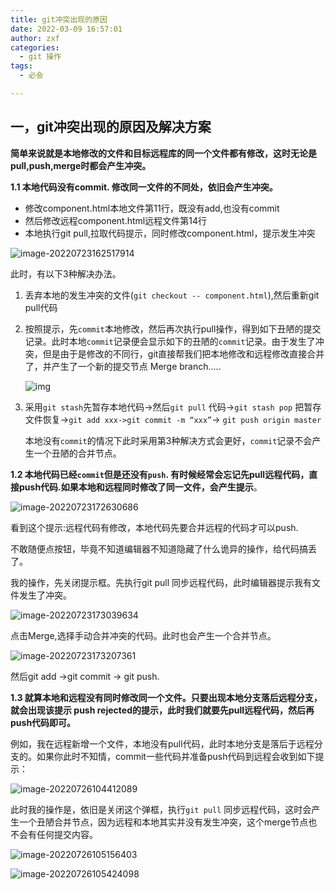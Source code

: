 ```yaml
---
title: git冲突出现的原因
date: 2022-03-09 16:57:01
author: zxf
categories: 
  - git 操作
tags: 
  - 必会

---
```




## 一，git冲突出现的原因及解决方案

**简单来说就是本地修改的文件和目标远程库的同一个文件都有修改，这时无论是pull,push,merge时都会产生冲突。**

**1.1 本地代码没有commit. 修改同一文件的不同处，依旧会产生冲突。**

- 修改component.html本地文件第11行，既没有add,也没有commit
- 然后修改远程component.html远程文件第14行
- 本地执行git pull,拉取代码提示，同时修改component.html，提示发生冲突

![image-20220723162517914](http://afatpig.oss-cn-chengdu.aliyuncs.com/blog/image-20220723162517914.png)

 此时，有以下3种解决办法。

1. 丢弃本地的发生冲突的文件(`git checkout -- component.html`),然后重新git pull代码

2. 按照提示，先`commit`本地修改，然后再次执行pull操作，得到如下丑陋的提交记录。此时本地`commit`记录便会显示如下的丑陋的`commit`记录。由于发生了冲突，但是由于是修改的不同行，git直接帮我们把本地修改和远程修改直接合并了，并产生了一个新的提交节点 Merge branch.....

   ![img](http://afatpig.oss-cn-chengdu.aliyuncs.com/blog/clipboard.png)

   

3. 采用`git stash`先暂存本地代码->然后`git pull` 代码->`git stash pop` 把暂存文件恢复->`git add xxx->git commit -m “xxx”`-> `git push origin master`

   本地没有`commit`的情况下此时采用第3种解决方式会更好，`commit`记录不会产生一个丑陋的合并节点。




**1.2  本地代码已经`commit`但是还没有`push`.  有时候经常会忘记先pull远程代码，直接push代码.如果本地和远程同时修改了同一文件，会产生提示**。

![image-20220723172630686](http://afatpig.oss-cn-chengdu.aliyuncs.com/blog/image-20220723172630686.png)

 看到这个提示:远程代码有修改，本地代码先要合并远程的代码才可以push.

不敢随便点按钮，毕竟不知道编辑器不知道隐藏了什么诡异的操作，给代码搞丢了。

我的操作，先关闭提示框。先执行git pull 同步远程代码，此时编辑器提示我有文件发生了冲突。

![image-20220723173039634](http://afatpig.oss-cn-chengdu.aliyuncs.com/blog/image-20220723173039634.png)

点击Merge,选择手动合并冲突的代码。此时也会产生一个合并节点。

![image-20220723173207361](http://afatpig.oss-cn-chengdu.aliyuncs.com/blog/image-20220723173207361.png)

然后git add ->git commit -> git push.



**1.3 就算本地和远程没有同时修改同一个文件。只要出现本地分支落后远程分支，就会出现该提示 push rejected的提示，此时我们就要先pull远程代码，然后再push代码即可。**

例如，我在远程新增一个文件，本地没有pull代码，此时本地分支是落后于远程分支的。如果你此时不知情，commit一些代码并准备push代码到远程会收到如下提示：

![image-20220726104412089](http://afatpig.oss-cn-chengdu.aliyuncs.com/blog/image-20220726104412089.png)



此时我的操作是，依旧是关闭这个弹框，执行`git pull` 同步远程代码，这时会产生一个丑陋合并节点，因为远程和本地其实并没有发生冲突，这个merge节点也不会有任何提交内容。



![image-20220726105156403](http://afatpig.oss-cn-chengdu.aliyuncs.com/blog/image-20220726105156403.png)

![image-20220726105424098](http://afatpig.oss-cn-chengdu.aliyuncs.com/blog/image-20220726105424098.png)



